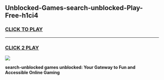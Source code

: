 
## Unblocked-Games-search-unblocked-Play-Free-h1ci4
<h3>
<a href="https://premium76.site?title=search-unblocked&ref=21A">CLICK TO PLAY</a></h3>
<hr>

<h3>
<a href="https://premium76.site?title=search-unblocked&ref=21A">CLICK 2 PLAY</a>
  
</h3>

<a href="https://premium76.site?title=search-unblocked&ref=21A"><img src="https://clearcache.store/games.png"></a>


**search-unblocked games unblocked: Your Gateway to Fun and Accessible Online Gaming**
